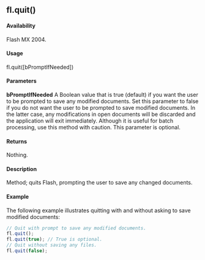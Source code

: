 ## fl.quit()

#### Availability

Flash MX 2004.

#### Usage

fl.quit([bPromptIfNeeded])

#### Parameters

**bPromptIfNeeded** A Boolean value that is true (default) if you want the user to be prompted to save any modified documents. Set this parameter to false if you do not want the user to be prompted to save modified documents. In
the latter case, any modifications in open documents will be discarded and the application will exit immediately. Although it is useful for batch processing, use this method with caution. This parameter is optional.

#### Returns

Nothing.

#### Description

Method; quits Flash, prompting the user to save any changed documents.

#### Example

The following example illustrates quitting with and without asking to save modified documents:
```javascript
// Quit with prompt to save any modified documents.
fl.quit();
fl.quit(true); // True is optional.
// Quit without saving any files.
fl.quit(false);

```